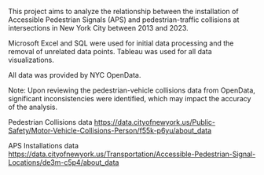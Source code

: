 This project aims to analyze the relationship between the installation of Accessible Pedestrian Signals (APS) 
and pedestrian-traffic collisions at intersections in New York City between 2013 and 2023.

Microsoft Excel and SQL were used for initial data processing and the removal of unrelated data points. 
Tableau was used for all data visualizations.

All data was provided by NYC OpenData.

Note: Upon reviewing the pedestrian-vehicle collisions data from OpenData, significant inconsistencies were 
identified, which may impact the accuracy of the analysis.

Pedestrian Collisions data
https://data.cityofnewyork.us/Public-Safety/Motor-Vehicle-Collisions-Person/f55k-p6yu/about_data

APS Installations data
https://data.cityofnewyork.us/Transportation/Accessible-Pedestrian-Signal-Locations/de3m-c5p4/about_data
